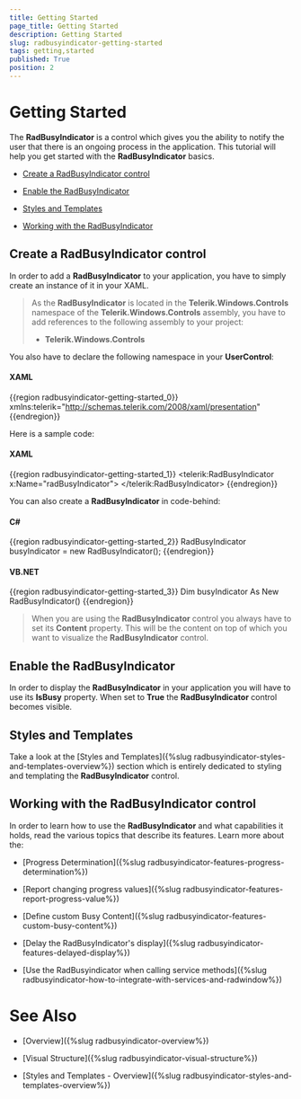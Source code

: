 ```yaml
---
title: Getting Started
page_title: Getting Started
description: Getting Started
slug: radbusyindicator-getting-started
tags: getting,started
published: True
position: 2
---
```


# Getting Started


The __RadBusyIndicator__ is a control which gives you the ability to notify the user that there is an ongoing process in the application. This tutorial will help you get started with the __RadBusyIndicator__ basics. 

* [Create a RadBusyIndicator control](#create-a-radbusyindicator-control)

* [Enable the RadBusyIndicator](#enable-the-radbusyindicator)

* [Styles and Templates](#styles-and-templates)

* [Working with the RadBusyIndicator](#working-with-the-radbusyindicator-control)

## Create a RadBusyIndicator control

In order to add a __RadBusyIndicator__ to your application, you have to simply create an instance of it in your XAML. 

>As the __RadBusyIndicator__ is located in the __Telerik.Windows.Controls__ namespace of the __Telerik.Windows.Controls__ assembly, you have to add references to the following assembly to your project:
>* __Telerik.Windows.Controls__

You also have to declare the following namespace in your __UserControl__:

#### __XAML__

{{region radbusyindicator-getting-started_0}}
	xmlns:telerik="http://schemas.telerik.com/2008/xaml/presentation"
{{endregion}}

Here is a sample code:

#### __XAML__

{{region radbusyindicator-getting-started_1}}
	<telerik:RadBusyIndicator x:Name="radBusyIndicator">
	    <!--Some Content-->
	</telerik:RadBusyIndicator>
{{endregion}}

You can also create a __RadBusyIndicator__ in code-behind:

#### __C#__

{{region radbusyindicator-getting-started_2}}
	RadBusyIndicator busyIndicator = new RadBusyIndicator();
{{endregion}}

#### __VB.NET__

{{region radbusyindicator-getting-started_3}}
	Dim busyIndicator As New RadBusyIndicator()
{{endregion}}

>When you are using the __RadBusyIndicator__ control you always have to set its __Content__ property. This will be the content on top of which you want to visualize the __RadBusyIndicator__ control.

## Enable the RadBusyIndicator

In order to display the __RadBusyIndicator__ in your application you will have to use its __IsBusy__ property. When set to __True__ the __RadBusyIndicator__ control becomes visible.

## Styles and Templates

Take a look at the [Styles and Templates]({%slug radbusyindicator-styles-and-templates-overview%}) section which is entirely dedicated to styling and templating the __RadBusyIndicator__ control.

##  Working with the RadBusyIndicator control

In order to learn how to use the __RadBusyIndicator__ and what capabilities it holds, read the various topics that describe its features. Learn more about the:

* [Progress Determination]({%slug radbusyindicator-features-progress-determination%})

* [Report changing progress values]({%slug radbusyindicator-features-report-progress-value%})

* [Define custom Busy Content]({%slug radbusyindicator-features-custom-busy-content%})

* [Delay the RadBusyIndicator's display]({%slug radbusyindicator-features-delayed-display%})

* [Use the RadBusyindicator when calling service methods]({%slug radbusyindicator-how-to-integrate-with-services-and-radwindow%})

# See Also

 * [Overview]({%slug radbusyindicator-overview%})

 * [Visual Structure]({%slug radbusyindicator-visual-structure%})

 * [Styles and Templates - Overview]({%slug radbusyindicator-styles-and-templates-overview%})
